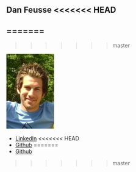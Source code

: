 Dan Feusse
<<<<<<< HEAD
-------------
=======
----------
>>>>>>> master

![](photos/dan-feusse.jpg)

* [LinkedIn](https://www.linkedin.com/in/dfeusse)
<<<<<<< HEAD
* [Github](https://github.com/dfeusse)
=======
* [Github](https://github.com/dfeusse)
>>>>>>> master
